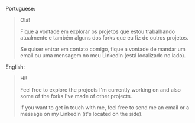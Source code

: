 Portuguese:
> Olá!
>
> Fique a vontade em explorar os projetos que estou trabalhando atualmente e também alguns dos forks que eu fiz de outros projetos.
>
> Se quiser entrar em contato comigo, fique a vontade de mandar um email ou uma mensagem no meu LinkedIn (está localizado no lado).

English:
> Hi!
>
> Feel free to explore the projects I'm currently working on and also some of the forks I've made of other projects.
>
> If you want to get in touch with me, feel free to send me an email or a message on my LinkedIn (it's located on the side).